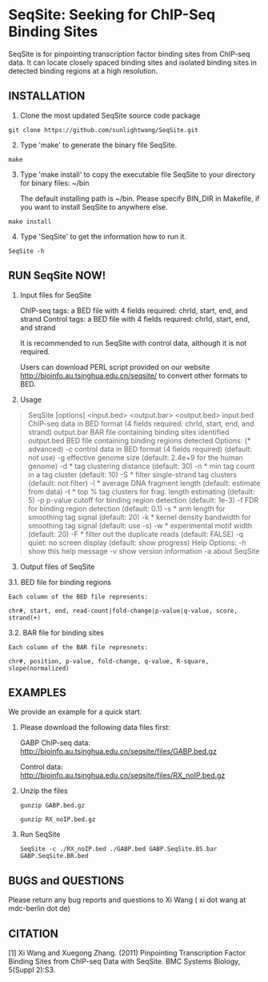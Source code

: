 # SeqSite: Seeking for ChIP-Seq Binding Sites

SeqSite is for pinpointing transcription factor binding sites 
from ChIP-seq data. It can locate closely spaced binding sites
and isolated binding sites in detected binding regions at a 
high resolution. 

##  INSTALLATION

1. Clone the most updated SeqSite source code package

  `git clone https://github.com/sunlightwang/SeqSite.git`

2. Type 'make' to generate the binary file SeqSite.

  `make`

3. Type 'make install' to copy the executable file SeqSite 
to your directory for binary files: ~/bin 

   The default installing path is ~/bin. 
   Please specify BIN_DIR in Makefile, if you want to install 
   SeqSite to anywhere else.

  `make install`

4. Type 'SeqSite' to get the information how to run it.

  `SeqSite -h`


## RUN SeqSite NOW!

1. Input files for SeqSite

    ChIP-seq tags: a BED file with 4 fields required: chrId, start, end, and strand
    Control tags:  a BED file with 4 fields required: chrId, start, end, and strand

    It is recommended to run SeqSite with control data, although it is 
    not required.

    Users can download PERL script provided on our website 
    http://bioinfo.au.tsinghua.edu.cn/seqsite/
    to convert other formats to BED. 


2. Usage

>    SeqSite [options] <input.bed> <output.bar> <output.bed>
>        input.bed    ChIP-seq data in BED format (4 fields required: chrId, start, end, and strand)
>        output.bar   BAR file containing binding sites identified
>        output.bed   BED file containing binding regions detected
>    Options: (\* advanced)
>        -c <string>  control data in BED format (4 fields required) (default: not use)
>        -g <int>     effective genome size (default: 2.4e+9 for the human genome)
>        -d <int>     \* tag clustering distance (default: 30)
>        -n <int>     \* min tag count in a tag cluster (default: 10)
>        -S           \* filter single-strand tag clusters (default: not filter)
>        -l <double>  \* average DNA fragment length (default: estimate from data)
>        -t <int>     \* top <int>% tag clusters for frag. length estimating (default: 5)
>        -p <double>  p-value cutoff for binding region detection (default: 1e-3)
>        -f <double>  FDR for binding region detection (default: 0.1)
>        -s <int>     \* arm length for smoothing tag signal (default: 20)
>        -k <int>     \* kernel density bandwidth for smoothing tag signal (default: use -s)
>        -w <int>     \* experimental motif width (default: 20)
>        -F           \* filter out the duplicate reads (default: FALSE)
>        -q           quiet: no screen display (default: show progress)
>    Help Options:
>        -h           show this help message
>        -v           show version information
>        -a           about SeqSite


3. Output files of SeqSite

  3.1. BED file for binding regions

    Each column of the BED file represents:

    chr#, start, end, read-count|fold-change|p-value|q-value, score, strand(+)

  3.2. BAR file for binding sites

    Each column of the BAR file represnets:

    chr#, position, p-value, fold-change, q-value, R-square, slope(normalized)


## EXAMPLES

We provide an example for a quick start.

1. Please download the following data files first:

    GABP ChIP-seq data: http://bioinfo.au.tsinghua.edu.cn/seqsite/files/GABP.bed.gz

    Control data:       http://bioinfo.au.tsinghua.edu.cn/seqsite/files/RX_noIP.bed.gz

2. Unzip the files
  
    `gunzip GABP.bed.gz`

    `gunzip RX_noIP.bed.gz`

3. Run SeqSite 

    `SeqSite -c ./RX_noIP.bed ./GABP.bed GABP.SeqSite.BS.bar GABP.SeqSite.BR.bed`


## BUGS and QUESTIONS

Please return any bug reports and questions to 
Xi Wang ( xi dot wang at mdc-berlin dot de)

## CITATION 

[1] Xi Wang and Xuegong Zhang. (2011) Pinpointing Transcription Factor Binding Sites from ChIP-seq Data with SeqSite. BMC Systems Biology, 5(Suppl 2):S3. 

